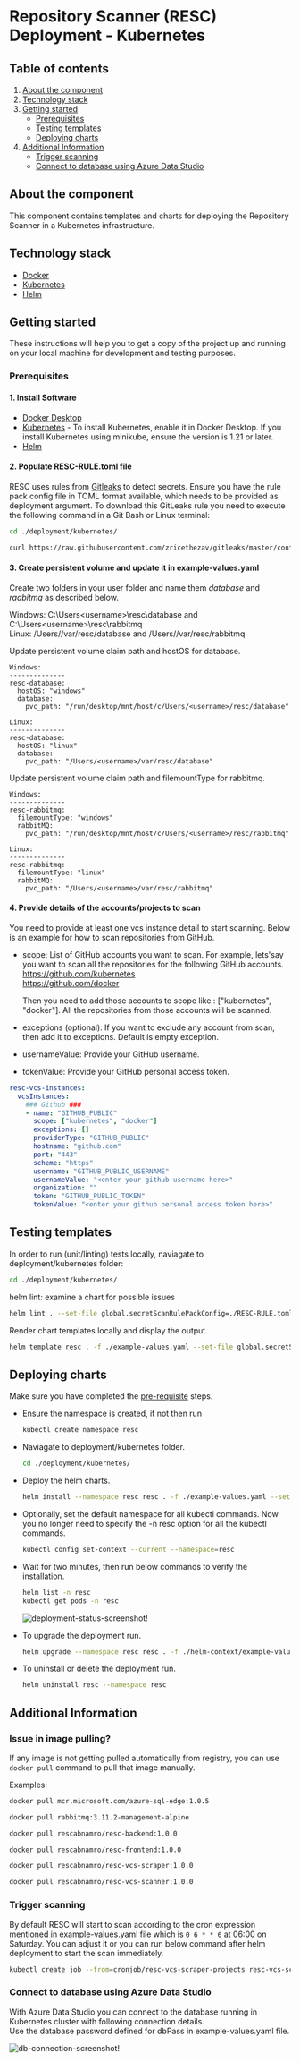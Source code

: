 # Repository Scanner (RESC) Deployment - Kubernetes

<!-- TABLE OF CONTENTS -->
## Table of contents
1. [About the component](#about-the-component)
2. [Technology stack](#technology-stack)
3. [Getting started](#getting-started)
    - [Prerequisites](#prerequisites)
    - [Testing templates](#testing-templates)
    - [Deploying charts](#deploying-charts)
4. [Additional Information](#additional-information)
    - [Trigger scanning](#trigger-scanning)
    - [Connect to database using Azure Data Studio](#connect-to-database-using-azure-data-studio)


<!-- ABOUT THE COMPONENT -->
## About the component
This component contains templates and charts for deploying the Repository Scanner in a Kubernetes infrastructure.

<!-- TECHNOLOGY STACK -->
## Technology stack
* [Docker](https://www.docker.com/)
* [Kubernetes](https://kubernetes.io/)
* [Helm](https://helm.sh/)

<!-- GETTING STARTED -->
## Getting started

These instructions will help you to get a copy of the project up and running on your local machine for development and testing purposes.

### Prerequisites
#### 1. Install Software
* [Docker Desktop](https://www.docker.com/products/docker-desktop/)
* [Kubernetes](https://docs.docker.com/desktop/kubernetes/) - To install Kubernetes, enable it in Docker Desktop. If you install Kubernetes using minikube, ensure the version is 1.21 or later.
* [Helm](https://helm.sh/docs/intro/install/)

#### 2. Populate RESC-RULE.toml file
RESC uses rules from [Gitleaks](https://github.com/zricethezav/gitleaks) to detect secrets.
Ensure you have the rule pack config file in TOML format available, which needs to be provided as deployment argument.
To download this GitLeaks rule you need to execute the following command in a Git Bash or Linux terminal:

```bash
cd ./deployment/kubernetes/

curl https://raw.githubusercontent.com/zricethezav/gitleaks/master/config/gitleaks.toml > RESC-RULE.toml
```

#### 3. Create persistent volume and update it in example-values.yaml
Create two folders in your user folder and name them _database_ and _raabitmq_ as described below.

Windows: C:\Users\<username>\resc\database and C:\Users\<username>\resc\rabbitmq  
Linux: /Users/<username>/var/resc/database and /Users/<username>/var/resc/rabbitmq  

Update persistent volume claim path and hostOS for database.
```
Windows:
--------------
resc-database:
  hostOS: "windows"
  database:
    pvc_path: "/run/desktop/mnt/host/c/Users/<username>/resc/database"

Linux:
--------------
resc-database:
  hostOS: "linux"
  database:
    pvc_path: "/Users/<username>/var/resc/database"
```

Update persistent volume claim path and filemountType for rabbitmq.
```
Windows:
--------------
resc-rabbitmq:
  filemountType: "windows"
  rabbitMQ:
    pvc_path: "/run/desktop/mnt/host/c/Users/<username>/resc/rabbitmq"

Linux:
--------------
resc-rabbitmq:
  filemountType: "linux"
  rabbitMQ:
    pvc_path: "/Users/<username>/var/resc/rabbitmq"
```

#### 4. Provide details of the accounts/projects to scan
You need to provide at least one vcs instance detail to start scanning.
Below is an example for how to scan repositories from GitHub.
* scope: List of GitHub accounts you want to scan.
  For example, lets'say you want to scan all the repositories for the following GitHub accounts.  
  https://github.com/kubernetes  
  https://github.com/docker
  
  Then you need to add those accounts to scope like : ["kubernetes", "docker"]. All the repositories from those accounts will be scanned. 
* exceptions (optional): If you want to exclude any account from scan, then add it to exceptions. Default is empty exception.
* usernameValue: Provide your GitHub username.
* tokenValue: Provide your GitHub personal access token.



```yaml
resc-vcs-instances:
  vcsInstances:
    ### Github ###
    - name: "GITHUB_PUBLIC"
      scope: ["kubernetes", "docker"]
      exceptions: []
      providerType: "GITHUB_PUBLIC"
      hostname: "github.com"
      port: "443"
      scheme: "https"
      username: "GITHUB_PUBLIC_USERNAME"
      usernameValue: "<enter your github username here>"
      organization: ""
      token: "GITHUB_PUBLIC_TOKEN"
      tokenValue: "<enter your github personal access token here>"
```

## Testing templates
In order to run (unit/linting) tests locally, naviagate to deployment/kubernetes folder:
```bash
cd ./deployment/kubernetes/
```

helm lint: examine a chart for possible issues
```bash
helm lint . --set-file global.secretScanRulePackConfig=./RESC-RULE.toml to run helm linting.
```

Render chart templates locally and display the output.
```bash
helm template resc . -f ./example-values.yaml --set-file global.secretScanRulePackConfig=./RESC-RULE.toml
```

## Deploying charts 
Make sure you have completed the [pre-requisite](#prerequisites) steps.

* Ensure the namespace is created, if not then run 
  ```bash
  kubectl create namespace resc
  ```
* Naviagate to deployment/kubernetes folder.
  ```bash
  cd ./deployment/kubernetes/
  ```

* Deploy the helm charts.  
  ```bash
  helm install --namespace resc resc . -f ./example-values.yaml --set-file global.secretScanRulePackConfig=./RESC-RULE.toml
  ```
  
* Optionally, set the default namespace for all kubectl commands. Now you no longer need to specify the -n resc option for all the kubectl commands.
  ```bash
  kubectl config set-context --current --namespace=resc
  ```

* Wait for two minutes, then run below commands to verify the installation.
  ```bash
  helm list -n resc
  kubectl get pods -n resc
  ```
  ![deployment-status-screenshot!](images/deployment-status.png)

* To upgrade the deployment run. 
  ```bash
  helm upgrade --namespace resc resc . -f ./helm-context/example-values.yaml --set-file global.secretScanRulePackConfig=./RESC-RULE.toml
  ```
* To uninstall or delete the deployment run.
  ```bash
  helm uninstall resc --namespace resc
  ```

## Additional Information
### Issue in image pulling?
If any image is not getting pulled automatically from registry, you can use `docker pull` command to pull that image manually.

Examples:
```bash
docker pull mcr.microsoft.com/azure-sql-edge:1.0.5

docker pull rabbitmq:3.11.2-management-alpine

docker pull rescabnamro/resc-backend:1.0.0

docker pull rescabnamro/resc-frontend:1.0.0

docker pull rescabnamro/resc-vcs-scraper:1.0.0

docker pull rescabnamro/resc-vcs-scanner:1.0.0
```

### Trigger scanning
By default RESC will start to scan according to the cron expression mentioned in example-values.yaml file which is `0 6 * * 6` at 06:00 on Saturday.
You can adjust it or you can run below command after helm deployment to start the scan immediately.
```bash
kubectl create job --from=cronjob/resc-vcs-scraper-projects resc-vcs-scraper-projects -n resc
```
### Connect to database using Azure Data Studio
With Azure Data Studio you can connect to the database running in Kubernetes cluster with following connection details.  
Use the database password defined for dbPass in example-values.yaml file.

![db-connection-screenshot!](images/db-connection.png)


